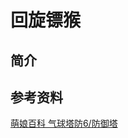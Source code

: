# 回旋镖猴
## 简介
## 参考资料
[萌娘百科 气球塔防6/防御塔](https://zh.moegirl.org.cn/%E6%B0%94%E7%90%83%E5%A1%94%E9%98%B26/%E9%98%B2%E5%BE%A1%E5%A1%94)